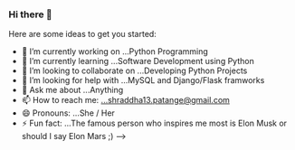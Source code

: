 ### Hi there 👋


Here are some ideas to get you started:

- 🔭 I’m currently working on ...Python Programming
- 🌱 I’m currently learning ...Software Development using Python
- 👯 I’m looking to collaborate on ...Developing Python Projects
- 🤔 I’m looking for help with ...MySQL and Django/Flask framworks
- 💬 Ask me about ...Anything
- 📫 How to reach me: ...shraddha13.patange@gmail.com
- 😄 Pronouns: ...She / Her
- ⚡ Fun fact: ...The famous person who inspires me most is Elon Musk or should I say Elon Mars ;)
-->
